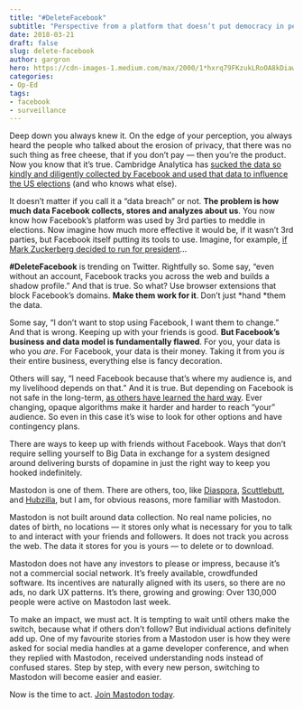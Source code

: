 ```yaml
---
title: "#DeleteFacebook"
subtitle: "Perspective from a platform that doesn’t put democracy in peril"
date: 2018-03-21
draft: false
slug: delete-facebook
author: gargron
hero: https://cdn-images-1.medium.com/max/2000/1*hxrq79FKzukLRoOA8kDiaw.png
categories:
- Op-Ed
tags:
- facebook
- surveillance
---
```


Deep down you always knew it. On the edge of your perception, you always heard the people who talked about the erosion of privacy, that there was no such thing as free cheese, that if you don’t pay — then you’re the product. Now you know that it’s true. Cambridge Analytica has [sucked the data so kindly and diligently collected by Facebook and used that data to influence the US elections](https://www.theguardian.com/news/2018/mar/17/cambridge-analytica-facebook-influence-us-election) (and who knows what else).

It doesn’t matter if you call it a “data breach” or not. **The problem is how much data Facebook collects, stores and analyzes about us**. You now know how Facebook’s platform was used by 3rd parties to meddle in elections. Now imagine how much more effective it would be, if it wasn’t 3rd parties, but Facebook itself putting its tools to use. Imagine, for example, [if Mark Zuckerberg decided to run for president](https://www.cnbc.com/2017/08/15/mark-zuckerberg-could-be-running-for-president-in-2020.html)…

**#DeleteFacebook** is trending on Twitter. Rightfully so. Some say, “even without an account, Facebook tracks you across the web and builds a shadow profile.” And that is true. So what? Use browser extensions that block Facebook’s domains. **Make them work for it**. Don’t just *hand *them the data.

Some say, “I don’t want to stop using Facebook, I want them to change.” And that is wrong. Keeping up with your friends is good. **But Facebook’s business and data model is fundamentally flawed**. For you, your data is who you *are*. For Facebook, your data is their money. Taking it from you *is* their entire business, everything else is fancy decoration.

Others will say, “I need Facebook because that’s where my audience is, and my livelihood depends on that.” And it is true. But depending on Facebook is not safe in the long-term, [as others have learned the hard way](http://splitsider.com/2018/02/how-facebook-is-killing-comedy/). Ever changing, opaque algorithms make it harder and harder to reach “your” audience. So even in this case it’s wise to look for other options and have contingency plans.

There are ways to keep up with friends without Facebook. Ways that don’t require selling yourself to Big Data in exchange for a system designed around delivering bursts of dopamine in just the right way to keep you hooked indefinitely.

Mastodon is one of them. There are others, too, like [Diaspora](https://diasporafoundation.org/), [Scuttlebutt](https://www.scuttlebutt.nz/), and [Hubzilla](https://project.hubzilla.org/page/hubzilla/hubzilla-project), but I am, for obvious reasons, more familiar with Mastodon.

Mastodon is not built around data collection. No real name policies, no dates of birth, no locations — it stores only what is necessary for you to talk to and interact with your friends and followers. It does not track you across the web. The data it stores for you is yours — to delete or to download.

Mastodon does not have any investors to please or impress, because it’s not a commercial social network. It’s freely available, crowdfunded software. Its incentives are naturally aligned with its users, so there are no ads, no dark UX patterns. It’s there, growing and growing: Over 130,000 people were active on Mastodon last week.

To make an impact, we must act. It is tempting to wait until others make the switch, because what if others don’t follow? But individual actions definitely add up. One of my favourite stories from a Mastodon user is how they were asked for social media handles at a game developer conference, and when they replied with Mastodon, received understanding nods instead of confused stares. Step by step, with every new person, switching to Mastodon will become easier and easier.

Now is the time to act. [Join Mastodon today](https://joinmastodon.org).
